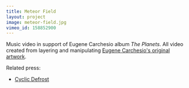 ```yaml
---
title: Meteor Field
layout: project
image: meteor-field.jpg
vimeo_id: 158852900
---
```


Music video in support of Eugene Carchesio album _The Planets_. All video
created from layering and manipulating [Eugene Carchesio's original
artwork][ec].

Related press:

- [Cyclic Defrost](http://www.cyclicdefrost.com/2016/04/watch-eugene-carchesios-new-piece-meteor-field/)

[ec]: https://suttongallery.com.au/artists/eugene-carchesio/
